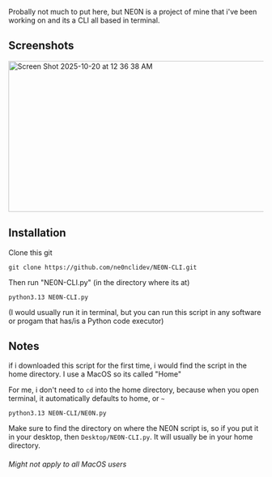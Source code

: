 Probally not much to put here, but NE0N is a project of mine that i've been working on and its a CLI all based in terminal.

## Screenshots

<img width="632" height="298" alt="Screen Shot 2025-10-20 at 12 36 38 AM" src="https://github.com/user-attachments/assets/295cea44-72a8-41fe-b16d-7b7f2f1038da" />

## Installation

Clone this git

```
git clone https://github.com/ne0nclidev/NE0N-CLI.git
```

Then run "NE0N-CLI.py" (in the directory where its at)

``` 
python3.13 NE0N-CLI.py
```

(I would usually run it in terminal, but you can run this script in any software or progam that has/is a Python code executor)

## Notes

if i downloaded this script for the first time, i would find the script in the home directory. I use a MacOS so its called "Home"

For me, i don't need to ```cd``` into the home directory, because when you open terminal, it automatically defaults to home, or ```~```
```
python3.13 NE0N-CLI/NE0N.py
```

Make sure to find the directory on where the NE0N script is, so if you put it in your desktop, then ```Desktop/NE0N-CLI.py```. It will usually be in your home directory.

###### Might not apply to all MacOS users
